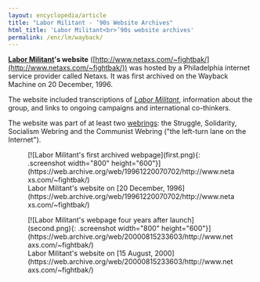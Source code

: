 ```yaml
---
layout: encyclopedia/article
title: "Labor Militant - ’90s Website Archives"
html_title: 'Labor Militant<br>’90s website archives'
permalink: /enc/lm/wayback/
---
```


<b>[Labor Militant](/enc/lm/group/)'s website</b>
([http://www.netaxs.com/~fightbak/](http://www.netaxs.com/~fightbak/))
was hosted by a Philadelphia internet service provider called Netaxs.
It was first archived on the Wayback Machine on 20 December, 1996.

The website included transcriptions of [<cite>Labor Militant</cite>](/enc/lm/newspaper/),
information about the group, and links to ongoing campaigns and international co-thinkers.

The website was part of at least two [webrings](https://en.wikipedia.org/wiki/Webring):
the Struggle, Solidarity, Socialism Webring and
the Communist Webring ("the left-turn lane on the Internet").

<figure>
[![Labor Militant's first archived webpage](first.png){: .screenshot width="800" height="600"}](https://web.archive.org/web/19961220070702/http://www.netaxs.com/~fightbak/)
<figcaption>
Labor Militant's website on [20 December, 1996](https://web.archive.org/web/19961220070702/http://www.netaxs.com/~fightbak/)
</figcaption>
</figure>

<figure>
[![Labor Militant's webpage four years after launch](second.png){: .screenshot width="800" height="600"}](https://web.archive.org/web/20000815233603/http://www.netaxs.com/~fightbak/)
<figcaption>
Labor Militant's website on [15 August, 2000](https://web.archive.org/web/20000815233603/http://www.netaxs.com/~fightbak/)
</figcaption>
</figure>